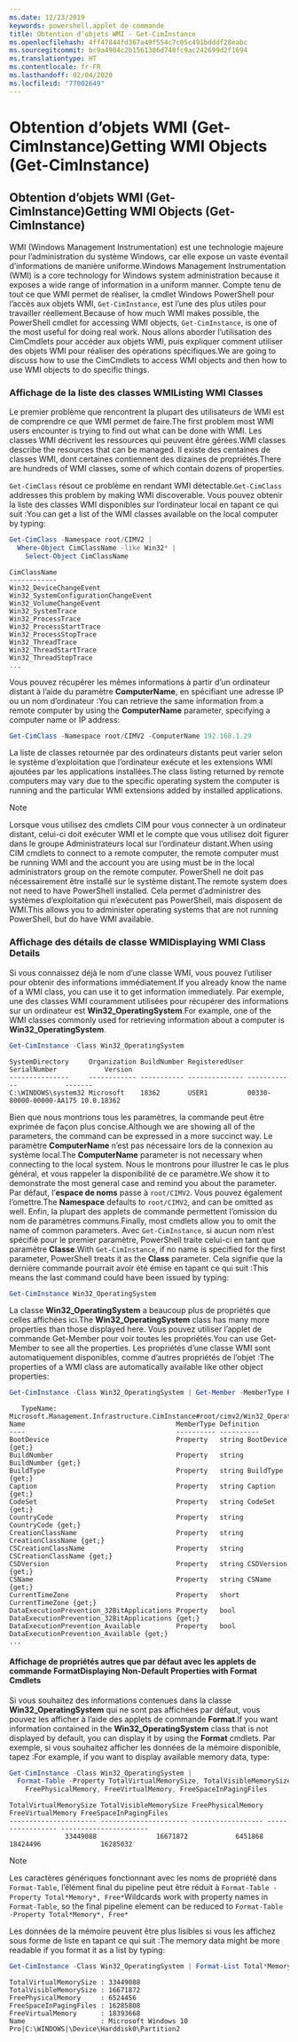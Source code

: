 ```yaml
---
ms.date: 12/23/2019
keywords: powershell,applet de commande
title: Obtention d’objets WMI - Get-CimInstance
ms.openlocfilehash: 4ff47844fd367a49f554c7c05c491bdddf28eabc
ms.sourcegitcommit: bc9a4904c2b1561386d748fc9ac242699d2f1694
ms.translationtype: HT
ms.contentlocale: fr-FR
ms.lasthandoff: 02/04/2020
ms.locfileid: "77002649"
---
```

# <a name="getting-wmi-objects-get-ciminstance"></a><span data-ttu-id="25496-103">Obtention d’objets WMI (Get-CimInstance)</span><span class="sxs-lookup"><span data-stu-id="25496-103">Getting WMI Objects (Get-CimInstance)</span></span>

## <a name="getting-wmi-objects-get-ciminstance"></a><span data-ttu-id="25496-104">Obtention d’objets WMI (Get-CimInstance)</span><span class="sxs-lookup"><span data-stu-id="25496-104">Getting WMI Objects (Get-CimInstance)</span></span>

<span data-ttu-id="25496-105">WMI (Windows Management Instrumentation) est une technologie majeure pour l’administration du système Windows, car elle expose un vaste éventail d’informations de manière uniforme.</span><span class="sxs-lookup"><span data-stu-id="25496-105">Windows Management Instrumentation (WMI) is a core technology for Windows system administration because it exposes a wide range of information in a uniform manner.</span></span> <span data-ttu-id="25496-106">Compte tenu de tout ce que WMI permet de réaliser, la cmdlet Windows PowerShell pour l’accès aux objets WMI, `Get-CimInstance`, est l’une des plus utiles pour travailler réellement.</span><span class="sxs-lookup"><span data-stu-id="25496-106">Because of how much WMI makes possible, the PowerShell cmdlet for accessing WMI objects, `Get-CimInstance`, is one of the most useful for doing real work.</span></span> <span data-ttu-id="25496-107">Nous allons aborder l’utilisation des CimCmdlets pour accéder aux objets WMI, puis expliquer comment utiliser des objets WMI pour réaliser des opérations spécifiques.</span><span class="sxs-lookup"><span data-stu-id="25496-107">We are going to discuss how to use the CimCmdlets to access WMI objects and then how to use WMI objects to do specific things.</span></span>

### <a name="listing-wmi-classes"></a><span data-ttu-id="25496-108">Affichage de la liste des classes WMI</span><span class="sxs-lookup"><span data-stu-id="25496-108">Listing WMI Classes</span></span>

<span data-ttu-id="25496-109">Le premier problème que rencontrent la plupart des utilisateurs de WMI est de comprendre ce que WMI permet de faire.</span><span class="sxs-lookup"><span data-stu-id="25496-109">The first problem most WMI users encounter is trying to find out what can be done with WMI.</span></span> <span data-ttu-id="25496-110">Les classes WMI décrivent les ressources qui peuvent être gérées.</span><span class="sxs-lookup"><span data-stu-id="25496-110">WMI classes describe the resources that can be managed.</span></span> <span data-ttu-id="25496-111">Il existe des centaines de classes WMI, dont certaines contiennent des dizaines de propriétés.</span><span class="sxs-lookup"><span data-stu-id="25496-111">There are hundreds of WMI classes, some of which contain dozens of properties.</span></span>

<span data-ttu-id="25496-112">`Get-CimClass` résout ce problème en rendant WMI détectable.</span><span class="sxs-lookup"><span data-stu-id="25496-112">`Get-CimClass` addresses this problem by making WMI discoverable.</span></span> <span data-ttu-id="25496-113">Vous pouvez obtenir la liste des classes WMI disponibles sur l’ordinateur local en tapant ce qui suit :</span><span class="sxs-lookup"><span data-stu-id="25496-113">You can get a list of the WMI classes available on the local computer by typing:</span></span>

```powershell
Get-CimClass -Namespace root/CIMV2 |
  Where-Object CimClassName -like Win32* |
    Select-Object CimClassName
```

```Output
CimClassName
------------
Win32_DeviceChangeEvent
Win32_SystemConfigurationChangeEvent
Win32_VolumeChangeEvent
Win32_SystemTrace
Win32_ProcessTrace
Win32_ProcessStartTrace
Win32_ProcessStopTrace
Win32_ThreadTrace
Win32_ThreadStartTrace
Win32_ThreadStopTrace
...
```

<span data-ttu-id="25496-114">Vous pouvez récupérer les mêmes informations à partir d’un ordinateur distant à l’aide du paramètre **ComputerName**, en spécifiant une adresse IP ou un nom d’ordinateur :</span><span class="sxs-lookup"><span data-stu-id="25496-114">You can retrieve the same information from a remote computer by using the **ComputerName** parameter, specifying a computer name or IP address:</span></span>

```powershell
Get-CimClass -Namespace root/CIMV2 -ComputerName 192.168.1.29
```

<span data-ttu-id="25496-115">La liste de classes retournée par des ordinateurs distants peut varier selon le système d’exploitation que l’ordinateur exécute et les extensions WMI ajoutées par les applications installées.</span><span class="sxs-lookup"><span data-stu-id="25496-115">The class listing returned by remote computers may vary due to the specific operating system the computer is running and the particular WMI extensions added by installed applications.</span></span>

> [!NOTE]
> <span data-ttu-id="25496-116">Lorsque vous utilisez des cmdlets CIM pour vous connecter à un ordinateur distant, celui-ci doit exécuter WMI et le compte que vous utilisez doit figurer dans le groupe Administrateurs local sur l’ordinateur distant.</span><span class="sxs-lookup"><span data-stu-id="25496-116">When using CIM cmdlets to connect to a remote computer, the remote computer must be running WMI and the account you are using must be in the local administrators group on the remote computer.</span></span>
> <span data-ttu-id="25496-117">PowerShell ne doit pas nécessairement être installé sur le système distant.</span><span class="sxs-lookup"><span data-stu-id="25496-117">The remote system does not need to have PowerShell installed.</span></span> <span data-ttu-id="25496-118">Cela permet d’administrer des systèmes d’exploitation qui n’exécutent pas PowerShell, mais disposent de WMI.</span><span class="sxs-lookup"><span data-stu-id="25496-118">This allows you to administer operating systems that are not running PowerShell, but do have WMI available.</span></span>

### <a name="displaying-wmi-class-details"></a><span data-ttu-id="25496-119">Affichage des détails de classe WMI</span><span class="sxs-lookup"><span data-stu-id="25496-119">Displaying WMI Class Details</span></span>

<span data-ttu-id="25496-120">Si vous connaissez déjà le nom d’une classe WMI, vous pouvez l’utiliser pour obtenir des informations immédiatement.</span><span class="sxs-lookup"><span data-stu-id="25496-120">If you already know the name of a WMI class, you can use it to get information immediately.</span></span> <span data-ttu-id="25496-121">Par exemple, une des classes WMI couramment utilisées pour récupérer des informations sur un ordinateur est **Win32_OperatingSystem**.</span><span class="sxs-lookup"><span data-stu-id="25496-121">For example, one of the WMI classes commonly used for retrieving information about a computer is **Win32_OperatingSystem**.</span></span>

```powershell
Get-CimInstance -Class Win32_OperatingSystem
```

```Output
SystemDirectory     Organization BuildNumber RegisteredUser SerialNumber            Version
---------------     ------------ ----------- -------------- ------------            -------
C:\WINDOWS\system32 Microsoft    18362       USER1          00330-80000-00000-AA175 10.0.18362
```

<span data-ttu-id="25496-122">Bien que nous montrions tous les paramètres, la commande peut être exprimée de façon plus concise.</span><span class="sxs-lookup"><span data-stu-id="25496-122">Although we are showing all of the parameters, the command can be expressed in a more succinct way.</span></span>
<span data-ttu-id="25496-123">Le paramètre **ComputerName** n’est pas nécessaire lors de la connexion au système local.</span><span class="sxs-lookup"><span data-stu-id="25496-123">The **ComputerName** parameter is not necessary when connecting to the local system.</span></span> <span data-ttu-id="25496-124">Nous le montrons pour illustrer le cas le plus général, et vous rappeler la disponibilité de ce paramètre.</span><span class="sxs-lookup"><span data-stu-id="25496-124">We show it to demonstrate the most general case and remind you about the parameter.</span></span> <span data-ttu-id="25496-125">Par défaut, l’**espace de noms** passe à `root/CIMV2`. Vous pouvez également l’omettre.</span><span class="sxs-lookup"><span data-stu-id="25496-125">The **Namespace** defaults to `root/CIMV2`, and can be omitted as well.</span></span> <span data-ttu-id="25496-126">Enfin, la plupart des applets de commande permettent l’omission du nom de paramètres communs.</span><span class="sxs-lookup"><span data-stu-id="25496-126">Finally, most cmdlets allow you to omit the name of common parameters.</span></span> <span data-ttu-id="25496-127">Avec `Get-CimInstance`, si aucun nom n’est spécifié pour le premier paramètre, PowerShell traite celui-ci en tant que paramètre **Classe**.</span><span class="sxs-lookup"><span data-stu-id="25496-127">With `Get-CimInstance`, if no name is specified for the first parameter, PowerShell treats it as the **Class** parameter.</span></span> <span data-ttu-id="25496-128">Cela signifie que la dernière commande pourrait avoir été émise en tapant ce qui suit :</span><span class="sxs-lookup"><span data-stu-id="25496-128">This means the last command could have been issued by typing:</span></span>

```powershell
Get-CimInstance Win32_OperatingSystem
```

<span data-ttu-id="25496-129">La classe **Win32_OperatingSystem** a beaucoup plus de propriétés que celles affichées ici.</span><span class="sxs-lookup"><span data-stu-id="25496-129">The **Win32_OperatingSystem** class has many more properties than those displayed here.</span></span> <span data-ttu-id="25496-130">Vous pouvez utiliser l’applet de commande Get-Member pour voir toutes les propriétés.</span><span class="sxs-lookup"><span data-stu-id="25496-130">You can use Get-Member to see all the properties.</span></span> <span data-ttu-id="25496-131">Les propriétés d’une classe WMI sont automatiquement disponibles, comme d’autres propriétés de l’objet :</span><span class="sxs-lookup"><span data-stu-id="25496-131">The properties of a WMI class are automatically available like other object properties:</span></span>

```powershell
Get-CimInstance -Class Win32_OperatingSystem | Get-Member -MemberType Property
```

```Output
   TypeName: Microsoft.Management.Infrastructure.CimInstance#root/cimv2/Win32_OperatingSystem
Name                                      MemberType Definition
----                                      ---------- ----------
BootDevice                                Property   string BootDevice {get;}
BuildNumber                               Property   string BuildNumber {get;}
BuildType                                 Property   string BuildType {get;}
Caption                                   Property   string Caption {get;}
CodeSet                                   Property   string CodeSet {get;}
CountryCode                               Property   string CountryCode {get;}
CreationClassName                         Property   string CreationClassName {get;}
CSCreationClassName                       Property   string CSCreationClassName {get;}
CSDVersion                                Property   string CSDVersion {get;}
CSName                                    Property   string CSName {get;}
CurrentTimeZone                           Property   short CurrentTimeZone {get;}
DataExecutionPrevention_32BitApplications Property   bool DataExecutionPrevention_32BitApplications {get;}
DataExecutionPrevention_Available         Property   bool DataExecutionPrevention_Available {get;}
...
```

#### <a name="displaying-non-default-properties-with-format-cmdlets"></a><span data-ttu-id="25496-132">Affichage de propriétés autres que par défaut avec les applets de commande Format</span><span class="sxs-lookup"><span data-stu-id="25496-132">Displaying Non-Default Properties with Format Cmdlets</span></span>

<span data-ttu-id="25496-133">Si vous souhaitez des informations contenues dans la classe **Win32_OperatingSystem** qui ne sont pas affichées par défaut, vous pouvez les afficher à l’aide des applets de commande **Format**.</span><span class="sxs-lookup"><span data-stu-id="25496-133">If you want information contained in the **Win32_OperatingSystem** class that is not displayed by default, you can display it by using the **Format** cmdlets.</span></span> <span data-ttu-id="25496-134">Par exemple, si vous souhaitez afficher les données de la mémoire disponible, tapez :</span><span class="sxs-lookup"><span data-stu-id="25496-134">For example, if you want to display available memory data, type:</span></span>

```powershell
Get-CimInstance -Class Win32_OperatingSystem |
  Format-Table -Property TotalVirtualMemorySize, TotalVisibleMemorySize,
    FreePhysicalMemory, FreeVirtualMemory, FreeSpaceInPagingFiles
```

```Output
TotalVirtualMemorySize TotalVisibleMemorySize FreePhysicalMemory FreeVirtualMemory FreeSpaceInPagingFiles
---------------------- ---------------------- ------------------ ----------------- ----------------------
              33449088               16671872            6451868          18424496               16285032
```

> [!NOTE]
> <span data-ttu-id="25496-135">Les caractères génériques fonctionnant avec les noms de propriété dans `Format-Table`, l’élément final du pipeline peut être réduit à `Format-Table -Property Total*Memory*, Free*`</span><span class="sxs-lookup"><span data-stu-id="25496-135">Wildcards work with property names in `Format-Table`, so the final pipeline element can be reduced to `Format-Table -Property Total*Memory*, Free*`</span></span>

<span data-ttu-id="25496-136">Les données de la mémoire peuvent être plus lisibles si vous les affichez sous forme de liste en tapant ce qui suit :</span><span class="sxs-lookup"><span data-stu-id="25496-136">The memory data might be more readable if you format it as a list by typing:</span></span>

```powershell
Get-CimInstance -Class Win32_OperatingSystem | Format-List Total*Memory*, Free*
```

```Output
TotalVirtualMemorySize : 33449088
TotalVisibleMemorySize : 16671872
FreePhysicalMemory     : 6524456
FreeSpaceInPagingFiles : 16285808
FreeVirtualMemory      : 18393668
Name                   : Microsoft Windows 10 Pro|C:\WINDOWS|\Device\Harddisk0\Partition2
```
